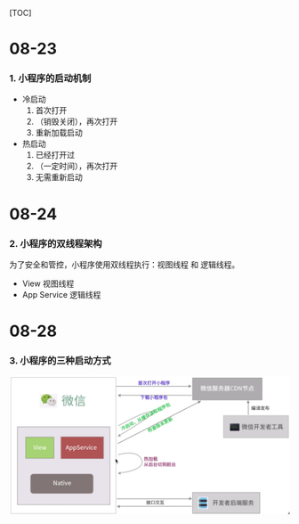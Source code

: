 [TOC]

# 08-23

### 1. 小程序的启动机制

- 冷启动
  1. 首次打开
  2. （销毁关闭），再次打开
  3. 重新加载启动
- 热启动
  1. 已经打开过
  2. （一定时间），再次打开
  3. 无需重新启动



# 08-24

### 2. 小程序的双线程架构

为了安全和管控，小程序使用双线程执行：视图线程 和 逻辑线程。

- View 视图线程
- App Service 逻辑线程



# 08-28

### 3. 小程序的三种启动方式

![Snipaste_2022-08-28_22-09-54](images/Snipaste_2022-08-28_22-09-54.png)
